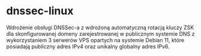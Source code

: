 # dnssec-linux
Wdrożenie obsługi DNSSec-a z wdrożoną automatyczną rotacją kluczy ZSK dla skonfigurowanej domeny zarejestrowanej w publicznym systemie DNS
z wykorzystaniem 3 serwerów VPS opartych na systemie Debian 11, które posiadają publiczny adres IPv4 oraz unikalny globalny adres IPv6.
